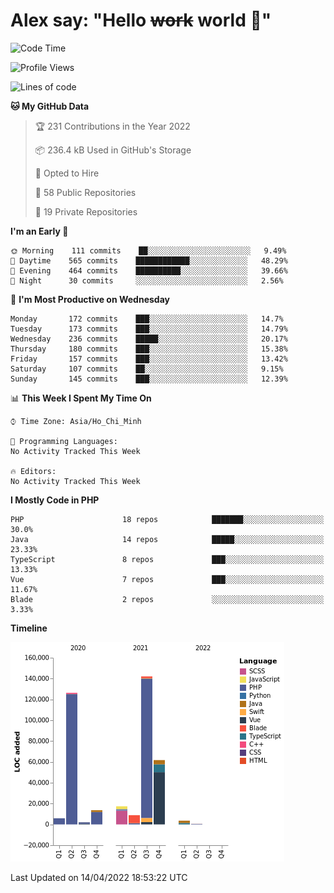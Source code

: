 # Alex say: "Hello ~~work~~ world 🐾"

<!--START_SECTION:waka-->
![Code Time](http://img.shields.io/badge/Code%20Time-837%20hrs%2057%20mins-blue)

![Profile Views](http://img.shields.io/badge/Profile%20Views-2-blue)

![Lines of code](https://img.shields.io/badge/From%20Hello%20World%20I%27ve%20Written-383%20Thousand%20lines%20of%20code-blue)

**🐱 My GitHub Data** 

> 🏆 231 Contributions in the Year 2022
 > 
> 📦 236.4 kB Used in GitHub's Storage 
 > 
> 💼 Opted to Hire
 > 
> 📜 58 Public Repositories 
 > 
> 🔑 19 Private Repositories  
 > 
**I'm an Early 🐤** 

```text
🌞 Morning    111 commits    ██░░░░░░░░░░░░░░░░░░░░░░░   9.49% 
🌆 Daytime    565 commits    ████████████░░░░░░░░░░░░░   48.29% 
🌃 Evening    464 commits    ██████████░░░░░░░░░░░░░░░   39.66% 
🌙 Night      30 commits     ░░░░░░░░░░░░░░░░░░░░░░░░░   2.56%

```
📅 **I'm Most Productive on Wednesday** 

```text
Monday       172 commits    ███░░░░░░░░░░░░░░░░░░░░░░   14.7% 
Tuesday      173 commits    ███░░░░░░░░░░░░░░░░░░░░░░   14.79% 
Wednesday    236 commits    █████░░░░░░░░░░░░░░░░░░░░   20.17% 
Thursday     180 commits    ███░░░░░░░░░░░░░░░░░░░░░░   15.38% 
Friday       157 commits    ███░░░░░░░░░░░░░░░░░░░░░░   13.42% 
Saturday     107 commits    ██░░░░░░░░░░░░░░░░░░░░░░░   9.15% 
Sunday       145 commits    ███░░░░░░░░░░░░░░░░░░░░░░   12.39%

```


📊 **This Week I Spent My Time On** 

```text
⌚︎ Time Zone: Asia/Ho_Chi_Minh

💬 Programming Languages: 
No Activity Tracked This Week

🔥 Editors: 
No Activity Tracked This Week

```

**I Mostly Code in PHP** 

```text
PHP                      18 repos            ███████░░░░░░░░░░░░░░░░░░   30.0% 
Java                     14 repos            █████░░░░░░░░░░░░░░░░░░░░   23.33% 
TypeScript               8 repos             ███░░░░░░░░░░░░░░░░░░░░░░   13.33% 
Vue                      7 repos             ███░░░░░░░░░░░░░░░░░░░░░░   11.67% 
Blade                    2 repos             ░░░░░░░░░░░░░░░░░░░░░░░░░   3.33%

```


**Timeline**

![Chart not found](https://raw.githubusercontent.com/alexzvn/alexzvn/main/charts/bar_graph.png) 


 Last Updated on 14/04/2022 18:53:22 UTC
<!--END_SECTION:waka-->
